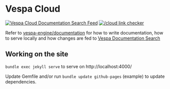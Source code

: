 # Vespa Cloud
[![Vespa Cloud Documentation Search Feed](https://github.com/vespa-engine/cloud/actions/workflows/feed.yml/badge.svg)](https://github.com/vespa-engine/cloud/actions/workflows/feed.yml)
[![/cloud link checker](https://cd.screwdriver.cd/pipelines/7036/link-checker-cloud/badge)](https://cd.screwdriver.cd/pipelines/7036/)


Refer to [vespa-engine/documentation](https://github.com/vespa-engine/documentation) for how to write documentation,
how to serve locally and how changes are fed to
[Vespa Documentation Search](https://github.com/vespa-engine/sample-apps/tree/master/vespa-cloud/vespa-documentation-search)

## Working on the site

```bundle exec jekyll serve``` to serve on http://localhost:4000/

Update Gemfile and/or run ```bundle update github-pages``` (example) to update dependencies.
